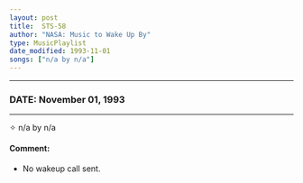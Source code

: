 ```yaml
---
layout: post
title:  STS-58
author: "NASA: Music to Wake Up By"
type: MusicPlaylist
date_modified: 1993-11-01
songs: ["n/a by n/a"]
---
```


----
### DATE: November 01, 1993
----
✧ n/a by n/a

#### Comment:
* No wakeup call sent.



<br/>
<center>
	<a target="_blank"
	   href="https://twitter.com/intent/tweet?hashtags=Space,NASA,Playlist,NASAWakeupCalls,SpaceProgram&text={{ page.author}}, '{{ page.songs.first }}' {{ page.title }}, {{ page.date | date: '%B %d, %Y' }}. {{ site.url }}{{ page.url }}&via=nasawakeupcalls"><i class="fab fa-twitter" alt="Tweet this page" style="font-size: 1.3em;"></i></a>
	&nbsp; 	<i class="fas fa-user-astronaut" style="font-size: 1.5em;"></i> &nbsp;
    <a type="amzn" search="'n/a by n/a'" category="popular music">
    <i class="fab fa-amazon" style="font-size: 1.3em;"></i></a>
</center>
